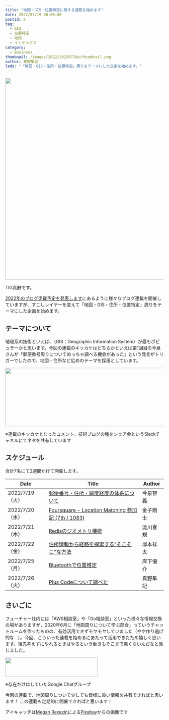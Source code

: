 ```yaml
---
title: "地図・GIS・位置特定に関する連載を始めます"
date: 2022/07/19 00:00:00
postid: a
tag:
  - GIS
  - 位置特定
  - 地図
  - インデックス
category:
  - Business
thumbnail: /images/2022/20220719a/thumbnail.png
author: 真野隼記
lede: "「地図・GIS・住所・位置特定」周りをテーマにした企画を始めます。"
---
```


<img src="/images/2022/20220719a/location-g136a162ac_640.png" alt="" width="640" height="640" loading="lazy">

TIG真野です。

[2022年のブログ連載予定を発表します](/articles/20220117a/)にあるように様々なブログ連載を開催していますが、すこしレイヤーを変えて「地図・GIS・住所・位置特定」周りをテーマにした企画を始めます。

## テーマについて

地理系の技術といえば、（GIS：Geographic Information System）が最もポピュラーかと思います。今回の連載のキッカケはどちらかといえば第1回目の今泉さんが「郵便番号周りについてめっちゃ調べる機会があった」という発言がトリガーでしたので、地図・住所など広めのテーマを採用としています。

<img src="/images/2022/20220719a/imaizumi.png" alt="" width="780" height="185" loading="lazy">

※連載のキッカケとなったコメント。技術ブログの種をシェア会というSlackチャネルにてネタを共有しています

## スケジュール

合計7名にて2週間かけて開催します。

| Date            | Title                                                         | Author   |
|-----------------|---------------------------------------------------------------|----------|
| 2022/7/19（火） | [郵便番号・住所・緯度経度の体系について](/articles/20220719b/)                        | 今泉智義 |
| 2022/7/20（水） | [Foursquare - Location Matching 参加記 (7th / 1083)](/articles/20220720a/)            | 金子剛士 |
| 2022/7/21（木） | [Redisのジオメトリ機能](/articles/20220721a/)                        | 澁川喜規 |
| 2022/7/22（金） | [住所情報から経路を探索する"そこそこ"な方法](/articles/20220722a/) | 塚本祥太 |
| 2022/7/25（月） | [Bluetoothで位置推定](/articles/20220725a/)                                           | 岸下優介 |
| 2022/7/26（火） | [Plus Codeについて調べた](/articles/20220726a/)                | 真野隼記 |

## さいごに

フューチャー社内には「AWS相談室」や「Go相談室」といった様々な情報交換の場がありますが、2020年6月に「地図周りについて学ぶ部会」っていうチャットルームを作ったものの、有効活用できずモヤモヤしていました（やや作り逃げ的な...）。今回、こういった連載を始めるにあたって活用できたため嬉しく思います。後先考えずにやれるときはやるという動きもそこまで悪くないんだなと感じました。

<img src="/images/2022/20220719a/googlechat.png" alt="" width="294" height="60" loading="lazy">

※存在だけはしていたGoogle Chatグループ

今回の連載で、地図周りについて少しでも皆様に良い情報を共有できればと思います！ この連載も定期的に開催できればと思います！

アイキャッチは<a href="https://pixabay.com/ja/users/megan_rexazin-6742250/?utm_source=link-attribution&amp;utm_medium=referral&amp;utm_campaign=image&amp;utm_content=4496459">Megan Rexazin</a>による<a href="https://pixabay.com/ja/?utm_source=link-attribution&amp;utm_medium=referral&amp;utm_campaign=image&amp;utm_content=4496459">Pixabay</a>からの画像です
